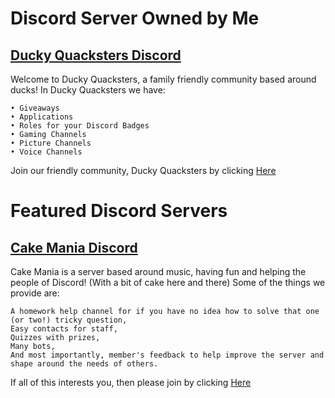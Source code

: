 # Discord Server Owned by Me

## [Ducky Quacksters Discord](https://discord.gg/d7AWcRj)
Welcome to Ducky Quacksters, a family friendly community based around ducks!
In Ducky Quacksters we have:
```• Friendly Staff
• Giveaways
• Applications
• Roles for your Discord Badges
• Gaming Channels
• Picture Channels
• Voice Channels
```
Join our friendly community, Ducky Quacksters by clicking [Here](https://discord.gg/d7AWcRj)

# Featured Discord Servers

## [Cake Mania Discord](https://discord.gg/HEz9gsq)
 
Cake Mania is a server based around music, having fun and helping the people of Discord! (With a bit of cake here and there) Some of the things we provide are: 
```Music channels for you to listen to your favourite songs,
A homework help channel for if you have no idea how to solve that one (or two!) tricky question,
Easy contacts for staff,
Quizzes with prizes,
Many bots,
And most importantly, member's feedback to help improve the server and shape around the needs of others.
```
If all of this interests you, then please join by clicking [Here](https://discord.gg/HEz9gsq)
